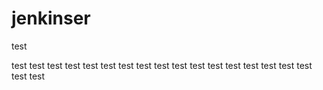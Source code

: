 # jenkinser

test

test
test
test
test
test
test
test
test
test
test
test
test
test
test
test
test
test
test
test
